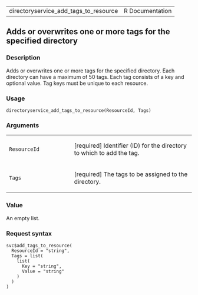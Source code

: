 <table style="width: 100%;">
<tbody>
<tr class="odd">
<td>directoryservice_add_tags_to_resource</td>
<td style="text-align: right;">R Documentation</td>
</tr>
</tbody>
</table>

## Adds or overwrites one or more tags for the specified directory

### Description

Adds or overwrites one or more tags for the specified directory. Each
directory can have a maximum of 50 tags. Each tag consists of a key and
optional value. Tag keys must be unique to each resource.

### Usage

    directoryservice_add_tags_to_resource(ResourceId, Tags)

### Arguments

<table>
<colgroup>
<col style="width: 35%" />
<col style="width: 65%" />
</colgroup>
<tbody>
<tr class="odd">
<td><code
id="directoryservice_add_tags_to_resource_:_ResourceId">ResourceId</code></td>
<td><p>[required] Identifier (ID) for the directory to which to add the
tag.</p></td>
</tr>
<tr class="even">
<td><code
id="directoryservice_add_tags_to_resource_:_Tags">Tags</code></td>
<td><p>[required] The tags to be assigned to the directory.</p></td>
</tr>
</tbody>
</table>

### Value

An empty list.

### Request syntax

    svc$add_tags_to_resource(
      ResourceId = "string",
      Tags = list(
        list(
          Key = "string",
          Value = "string"
        )
      )
    )
